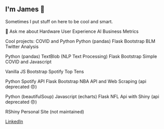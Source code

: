 ## I'm James 👋
Sometimes I put stuff on here to be cool and smart.

  
💬 Ask me about
 Hardware
 User Experience
 AI
 Business Metrics 


Cool projects:
COVID and Python
Python (pandas)
Flask
Bootstrap
BLM Twitter Analysis

Python (pandas)
TextBlob (NLP Text Processing)
Flask
Bootstrap
Simple COVID and Javascript

Vanilla JS
Bootstrap
Spotify Top Tens

Python
Spotify API
Flask
Bootstrap
NBA API and Web Scraping (api deprecated 😞)

Python (beautifulSoup)
Javascript (echarts)
Flask
NFL Api with Shiny (api deprecated 😞)

RShiny
Personal Site (not maintained)

[LinkedIn](https://www.linkedin.com/in/james--coleman/)



